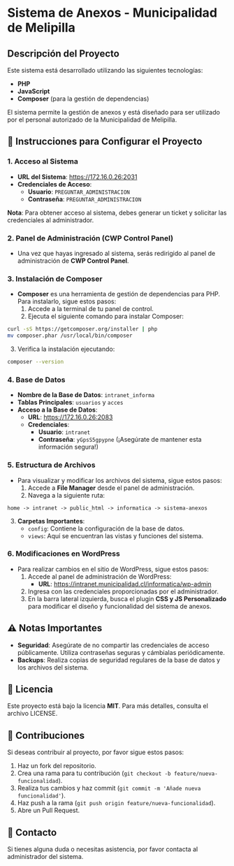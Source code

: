 # Sistema de Anexos - Municipalidad de Melipilla

## Descripción del Proyecto
Este sistema está desarrollado utilizando las siguientes tecnologías:
* **PHP**
* **JavaScript**
* **Composer** (para la gestión de dependencias)

El sistema permite la gestión de anexos y está diseñado para ser utilizado por el personal autorizado de la Municipalidad de Melipilla.

## 📝 Instrucciones para Configurar el Proyecto

### 1. Acceso al Sistema
* **URL del Sistema**: https://172.16.0.26:2031
* **Credenciales de Acceso**:
   * **Usuario**: `PREGUNTAR_ADMINISTRACION`
   * **Contraseña**: `PREGUNTAR_ADMINISTRACION`

**Nota**: Para obtener acceso al sistema, debes generar un ticket y solicitar las credenciales al administrador.

### 2. Panel de Administración (CWP Control Panel)
* Una vez que hayas ingresado al sistema, serás redirigido al panel de administración de **CWP Control Panel**.

### 3. Instalación de Composer
* **Composer** es una herramienta de gestión de dependencias para PHP. Para instalarlo, sigue estos pasos:
   1. Accede a la terminal de tu panel de control.
   2. Ejecuta el siguiente comando para instalar Composer:
```bash
curl -sS https://getcomposer.org/installer | php
mv composer.phar /usr/local/bin/composer
```
   3. Verifica la instalación ejecutando:
```bash
composer --version
```

### 4. Base de Datos
* **Nombre de la Base de Datos**: `intranet_informa`
* **Tablas Principales**: `usuarios` y `acces`
* **Acceso a la Base de Datos**:
   * **URL**: https://172.16.0.26:2083
   * **Credenciales**:
      * **Usuario**: `intranet`
      * **Contraseña**: `yGpsS5gpypne` (¡Asegúrate de mantener esta información segura!)

### 5. Estructura de Archivos
* Para visualizar y modificar los archivos del sistema, sigue estos pasos:
   1. Accede a **File Manager** desde el panel de administración.
   2. Navega a la siguiente ruta:
```
home -> intranet -> public_html -> informatica -> sistema-anexos
```
   3. **Carpetas Importantes**:
      * `config`: Contiene la configuración de la base de datos.
      * `views`: Aquí se encuentran las vistas y funciones del sistema.

### 6. Modificaciones en WordPress
* Para realizar cambios en el sitio de WordPress, sigue estos pasos:
   1. Accede al panel de administración de WordPress:
      * **URL**: https://intranet.municipalidad.cl/informatica/wp-admin
   2. Ingresa con las credenciales proporcionadas por el administrador.
   3. En la barra lateral izquierda, busca el plugin **CSS y JS Personalizado** para modificar el diseño y funcionalidad del sistema de anexos.

## ⚠️ Notas Importantes
* **Seguridad**: Asegúrate de no compartir las credenciales de acceso públicamente. Utiliza contraseñas seguras y cámbialas periódicamente.
* **Backups**: Realiza copias de seguridad regulares de la base de datos y los archivos del sistema.

## 📄 Licencia
Este proyecto está bajo la licencia **MIT**. Para más detalles, consulta el archivo LICENSE.

## 🤝 Contribuciones
Si deseas contribuir al proyecto, por favor sigue estos pasos:
1. Haz un fork del repositorio.
2. Crea una rama para tu contribución (`git checkout -b feature/nueva-funcionalidad`).
3. Realiza tus cambios y haz commit (`git commit -m 'Añade nueva funcionalidad'`).
4. Haz push a la rama (`git push origin feature/nueva-funcionalidad`).
5. Abre un Pull Request.

## 📧 Contacto
Si tienes alguna duda o necesitas asistencia, por favor contacta al administrador del sistema.
